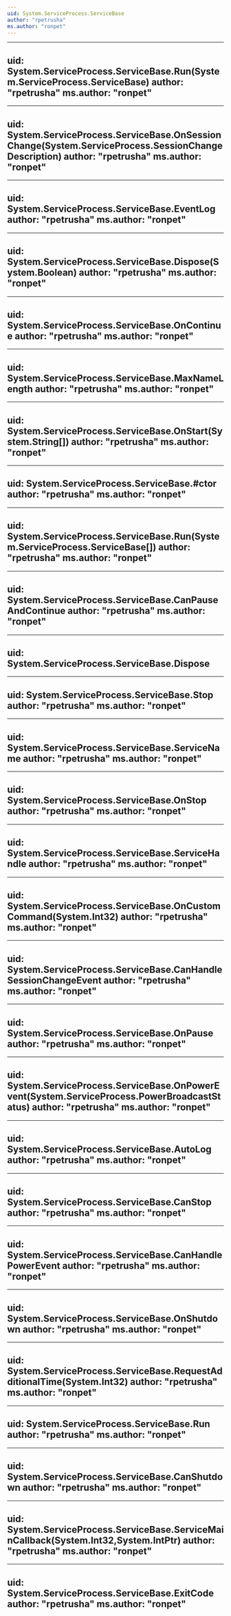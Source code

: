 ```yaml
---
uid: System.ServiceProcess.ServiceBase
author: "rpetrusha"
ms.author: "ronpet"
---
```


---
uid: System.ServiceProcess.ServiceBase.Run(System.ServiceProcess.ServiceBase)
author: "rpetrusha"
ms.author: "ronpet"
---

---
uid: System.ServiceProcess.ServiceBase.OnSessionChange(System.ServiceProcess.SessionChangeDescription)
author: "rpetrusha"
ms.author: "ronpet"
---

---
uid: System.ServiceProcess.ServiceBase.EventLog
author: "rpetrusha"
ms.author: "ronpet"
---

---
uid: System.ServiceProcess.ServiceBase.Dispose(System.Boolean)
author: "rpetrusha"
ms.author: "ronpet"
---

---
uid: System.ServiceProcess.ServiceBase.OnContinue
author: "rpetrusha"
ms.author: "ronpet"
---

---
uid: System.ServiceProcess.ServiceBase.MaxNameLength
author: "rpetrusha"
ms.author: "ronpet"
---

---
uid: System.ServiceProcess.ServiceBase.OnStart(System.String[])
author: "rpetrusha"
ms.author: "ronpet"
---

---
uid: System.ServiceProcess.ServiceBase.#ctor
author: "rpetrusha"
ms.author: "ronpet"
---

---
uid: System.ServiceProcess.ServiceBase.Run(System.ServiceProcess.ServiceBase[])
author: "rpetrusha"
ms.author: "ronpet"
---

---
uid: System.ServiceProcess.ServiceBase.CanPauseAndContinue
author: "rpetrusha"
ms.author: "ronpet"
---

---
uid: System.ServiceProcess.ServiceBase.Dispose
---

---
uid: System.ServiceProcess.ServiceBase.Stop
author: "rpetrusha"
ms.author: "ronpet"
---

---
uid: System.ServiceProcess.ServiceBase.ServiceName
author: "rpetrusha"
ms.author: "ronpet"
---

---
uid: System.ServiceProcess.ServiceBase.OnStop
author: "rpetrusha"
ms.author: "ronpet"
---

---
uid: System.ServiceProcess.ServiceBase.ServiceHandle
author: "rpetrusha"
ms.author: "ronpet"
---

---
uid: System.ServiceProcess.ServiceBase.OnCustomCommand(System.Int32)
author: "rpetrusha"
ms.author: "ronpet"
---

---
uid: System.ServiceProcess.ServiceBase.CanHandleSessionChangeEvent
author: "rpetrusha"
ms.author: "ronpet"
---

---
uid: System.ServiceProcess.ServiceBase.OnPause
author: "rpetrusha"
ms.author: "ronpet"
---

---
uid: System.ServiceProcess.ServiceBase.OnPowerEvent(System.ServiceProcess.PowerBroadcastStatus)
author: "rpetrusha"
ms.author: "ronpet"
---

---
uid: System.ServiceProcess.ServiceBase.AutoLog
author: "rpetrusha"
ms.author: "ronpet"
---

---
uid: System.ServiceProcess.ServiceBase.CanStop
author: "rpetrusha"
ms.author: "ronpet"
---

---
uid: System.ServiceProcess.ServiceBase.CanHandlePowerEvent
author: "rpetrusha"
ms.author: "ronpet"
---

---
uid: System.ServiceProcess.ServiceBase.OnShutdown
author: "rpetrusha"
ms.author: "ronpet"
---

---
uid: System.ServiceProcess.ServiceBase.RequestAdditionalTime(System.Int32)
author: "rpetrusha"
ms.author: "ronpet"
---

---
uid: System.ServiceProcess.ServiceBase.Run
author: "rpetrusha"
ms.author: "ronpet"
---

---
uid: System.ServiceProcess.ServiceBase.CanShutdown
author: "rpetrusha"
ms.author: "ronpet"
---

---
uid: System.ServiceProcess.ServiceBase.ServiceMainCallback(System.Int32,System.IntPtr)
author: "rpetrusha"
ms.author: "ronpet"
---

---
uid: System.ServiceProcess.ServiceBase.ExitCode
author: "rpetrusha"
ms.author: "ronpet"
---
